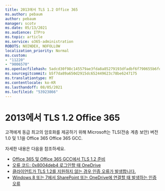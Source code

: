 ```yaml
---
title: 2013에서 TLS 1.2 Office 365
ms.author: pebaum
author: pebaum
manager: scotv
ms.date: 05/13/2021
ms.audience: ITPro
ms.topic: article
ms.service: o365-administration
ROBOTS: NOINDEX, NOFOLLOW
localization_priority: Normal
ms.custom:
- "11220"
- "9006570"
ms.openlocfilehash: 5adcd30f98c145579ae3fda8a85279193dfadbf6f790655b6fd4c3c6475bfab7
ms.sourcegitcommit: b5f7da89a650d2915dc652449623c78be6247175
ms.translationtype: MT
ms.contentlocale: ko-KR
ms.lasthandoff: 08/05/2021
ms.locfileid: "53923866"
---
```

# <a name="preparing-for-tls-12-in-office-365"></a>2013에서 TLS 1.2 Office 365

고객에게 동급 최고의 암호화를 제공하기 위해 Microsoft는 TLS(전송 계층 보안) 버전 1.0 및 1.1을 Office 365 Office 365 GCC. 

자세한 내용은 다음을 참조하세요.

- [Office 365 및 Office 365 GCC에서 TLS 1.2 준비](/microsoft-365/compliance/prepare-tls-1.2-in-office-365)
- [오류 코드: 0x8004deb4 로그인할 때 OneDrive](https://support.microsoft.com/office/error-code-0x8004deb4-when-signing-in-to-onedrive-e8a8d97c-a87e-4dda-a67e-bae4fef05dcb)
- [클라이언트가 TLS 1.2를 지원하지 않는 경우 인증 오류가 발생합니다.](/sharepoint/troubleshoot/administration/authentication-errors-tls12-support)
- [Windows 8 또는 7에서 SharePoint 또는 OneDrive에 연결할 때 발생하는 인증 오류](/sharepoint/troubleshoot/administration/authentication-errors-windows7)